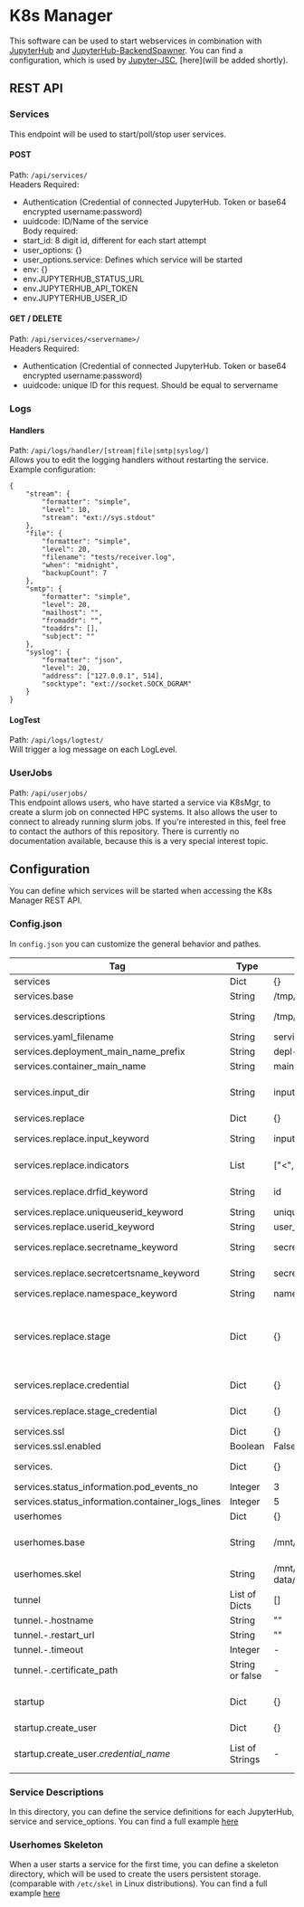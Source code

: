 # K8s Manager
This software can be used to start webservices in combination with [JupyterHub](https://github.com/jupyterhub/jupyterhub) and [JupyterHub-BackendSpawner](https://github.com/kreuzert/jupyterhub-backendspawner).
You can find a configuration, which is used by [Jupyter-JSC](https://jupyter-jsc.fz-juelich.de), [here](will be added shortly).

## REST API
### Services
This endpoint will be used to start/poll/stop user services.  
  
#### POST  
Path: `/api/services/`  
Headers Required: 
 - Authentication (Credential of connected JupyterHub. Token or base64 encrypted username:password)
 - uuidcode: ID/Name of the service  
Body required:
 - start_id: 8 digit id, different for each start attempt
 - user_options: {}
 - user_options.service: Defines which service will be started
 - env: {}
 - env.JUPYTERHUB_STATUS_URL
 - env.JUPYTERHUB_API_TOKEN
 - env.JUPYTERHUB_USER_ID

#### GET / DELETE
Path: `/api/services/<servername>/`  
Headers Required: 
 - Authentication (Credential of connected JupyterHub. Token or base64 encrypted username:password)
 - uuidcode: unique ID for this request. Should be equal to servername

### Logs
#### Handlers
Path: `/api/logs/handler/[stream|file|smtp|syslog/]`  
Allows you to edit the logging handlers without restarting the service. Example configuration:  
```
{
    "stream": {
        "formatter": "simple",
        "level": 10,
        "stream": "ext://sys.stdout"
    },
    "file": {
        "formatter": "simple",
        "level": 20,
        "filename": "tests/receiver.log",
        "when": "midnight",
        "backupCount": 7
    },
    "smtp": {
        "formatter": "simple",
        "level": 20,
        "mailhost": "",
        "fromaddr": "",
        "toaddrs": [],
        "subject": ""
    },
    "syslog": {
        "formatter": "json",
        "level": 20,
        "address": ["127.0.0.1", 514],
        "socktype": "ext://socket.SOCK_DGRAM"
    }
}
```

#### LogTest
Path: `/api/logs/logtest/`  
Will trigger a log message on each LogLevel.

### UserJobs
Path: `/api/userjobs/`  
This endpoint allows users, who have started a service via K8sMgr, to create a slurm job on connected HPC systems. It also allows the user to connect to already running slurm jobs. If you're interested in this, feel free to contact the authors of this repository. There is currently no documentation available, because this is a very special interest topic.  

## Configuration
You can define which services will be started when accessing the K8s Manager REST API.

### Config.json

In `config.json` you can customize the general behavior and pathes.

| Tag | Type | Default | Description |
| ------ | ------ | ------ | ------ |
| services | Dict | {} | Base configuration for supported services |
| services.base | String | /tmp/services/services | K8sMgr will store the service descriptions for each started service here |
| services.descriptions | String | /tmp/services/descriptions | this is the folder where the service descriptions / definitions are stored. Subdirs: .../services_descriptions/<jhub_credential>/<service_type>/<service_option>/service.yaml | 
| services.yaml_filename | String | service.yaml | you can change the name for the service.yaml file |
| services.deployment_main_name_prefix | String | depl- | will be added to each deployment (each deployment must begin with a character) | 
| services.container_main_name | String | main | This container in the users pod will be used to check the status of the JupyterLab |
| services.input_dir | String | input | name of the directory in .../services_descriptions/<jhub_credential>/<service_type>/<service_option>/ to store files. Will be zipped to .tar.gz file, which you can unzip in start progress. |
| services.replace | Dict | {} | replacements in service.yaml template file |
| services.replace.input_keyword | String | input | input directory is zipped to tar.gz file and then base64 encoded. You can define the keyword in service.yaml |
| services.replace.indicators | List | ["<",">"] |indicators to look for replaces. e.g. default: <input> can be changed to ?!!?mYinPut!??! with indicators: ["?!!?", "!??!"] and input_keyword: "mYinPut" |
| services.replace.drfid_keyword | String | id | id is the unique name of the JupyterLab. Read from POST request header ( "uuidcode" ). Or created during JupyterLab creation in k8smgr. |
| services.replace.uniqueuserid_keyword | String | unique_user_id | jhub credential and user id combined with `_` :  f"{jhub_credential}_{jhub_user_id}"
| services.replace.userid_keyword | String | user_id | <user_id> will be replaced with the users jupyterhub user.id |
| services.replace.secretname_keyword | String | secret_name | K8sMgr will create a secret for each JupyterLab, containing all environments variables. You have to add it in service.yaml with this keyword. |
| services.replace.secretcertsname_keyword | String | secret_certs_name | If you want to use ssl, your certificates will be stored an extra secret (by k8smgr). You have to add it in volumes, to be able to read the certificates. |
| services.replace.namespace_keyword | String | namespace | Where to create the Kubernetes Resources |
| services.replace.stage | Dict | {} | You can give your K8sMgr an environment variable STAGE. e.g. STAGE="production" for your production cluster and STAGE="staging" for staging cluster. You can now use the same service.yaml template for both clusters. In this section you can replace keywords different values (e.g. each cluster (production/staging) uses a different nfs server). IMPORTANT: "nfs" is not a specific buzzword here, you can use any key. K8sMgr will look for every key you've defined within this dict. |
| services.replace.credential | Dict | {} | Same as services.replace.stage above. Different jupyterhub credential might use different variables. |
| services.replace.stage_credential | Dict | {} | Same as services.replace.stage/credential above. Different jupyterhub credential might use different variables for different stages. |
| services.ssl | Dict | {} | enable certificates and configure their options. |
| services.ssl.enabled | Boolean | False | Activate certificates for services |
| services. | Dict | {} | number of lines you want to return to JupyterHub if something fails (will be shown to the user) |
| services.status_information.pod_events_no | Integer | 3 | see services.services.status_information |
| services.status_information.container_logs_lines | Integer | 5 | see services.status_information |
| userhomes | Dict | {} | where to store persistent data for each user |
| userhomes.base | String | /mnt/userhomes | this is the base directory. K8sMgr will create /mnt/userhomes/<jhub_credential>/<user_id> this directory and you're able to mount it into the users pod. |
| userhomes.skel | String | /mnt/shared-data/git_config/userhome_skel | files in here will be copied to /mnt/userhomes/<jhub_credential>/<user_id> (only when creating the directory for the first time) |
| tunnel | List of Dicts | [] | When you restart K8sMgr, you have to inform all connected JupyterHubs. You'll receive a token for this from the JupyterHub admin. |
| tunnel.-.hostname | String | "" | Hostname of your K8sMgr, as it is defined in the connected JupyterHub |
| tunnel.-.restart_url | String | "" | API Endpoint of the connected JupyterHub to handle a K8sMgr restart | 
| tunnel.-.timeout | Integer | - | Timeout for request to services.tunnel.-.restart_url |
| tunnel.-.certificate_path | String or false | - | If needed, certificate_path of the ca |
| startup | Dict | {} | You can use this feature to create users in the database automatically during startup. Required env variables in this example: JUPYTERHUB_USER_PASS=<password> (<jhub_credential_in_capslock>_USER_PASS=...) |
| startup.create_user | Dict | {} | - |
| startup.create_user._credential\_name_ | List of Strings | - | available groups: "access_to_webservice" : allows you to start/stop Jupyterlabs. "access_to_logging": allows the JupyterHub to update the k8smgr logging configuraiton (You can do it manually at your Django Admin Endpoint) |

### Service Descriptions
In this directory, you can define the service definitions for each JupyterHub, service and service_options. You can find a full example [here](...)

### Userhomes Skeleton
When a user starts a service for the first time, you can define a skeleton directory, which will be used to create the users persistent storage. (comparable with `/etc/skel` in Linux distributions). You can find a full example [here](...)

